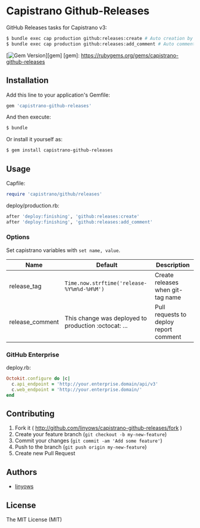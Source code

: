Capistrano Github-Releases
==========================

GitHub Releases tasks for Capistrano v3:

```sh
$ bundle exec cap production github:releases:create # Auto creation by last pull-request
$ bundle exec cap production github:releases:add_comment # Auto comment to last pull-request
```

[![Gem Version](https://badge.fury.io/rb/capistrano-github-releases.png)][gem]
[gem]: https://rubygems.org/gems/capistrano-github-releases

Installation
------------

Add this line to your application's Gemfile:

```ruby
gem 'capistrano-github-releases'
```

And then execute:

```sh
$ bundle
```

Or install it yourself as:

```sh
$ gem install capistrano-github-releases
```

Usage
-----

Capfile:

```ruby
require 'capistrano/github/releases'
```

deploy/production.rb:

```ruby
after 'deploy:finishing', 'github:releases:create'
after 'deploy:finishing', 'github:releases:add_comment'
```

### Options

Set capistrano variables with `set name, value`.

Name            | Default                                              | Description
----            | -------                                              | -----------
release_tag     | `Time.now.strftime('release-%Y%m%d-%H%M')`           | Create releases when git-tag name
release_comment | This change was deployed to production :octocat: ... | Pull requests to deploy report comment

### GitHub Enterprise

deploy.rb:

```ruby
Octokit.configure do |c|
  c.api_endpoint = 'http://your.enterprise.domain/api/v3'
  c.web_endpoint = 'http://your.enterprise.domain/'
end
```

Contributing
------------

1. Fork it ( http://github.com/linyows/capistrano-github-releases/fork )
2. Create your feature branch (`git checkout -b my-new-feature`)
3. Commit your changes (`git commit -am 'Add some feature'`)
4. Push to the branch (`git push origin my-new-feature`)
5. Create new Pull Request

Authors
-------

- [linyows](https://github.com/linyows)

License
-------

The MIT License (MIT)
